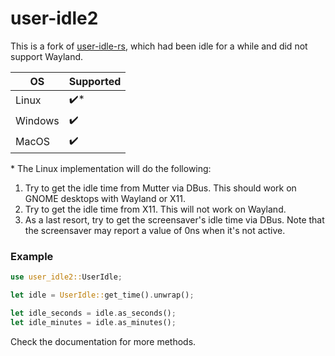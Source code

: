 # user-idle2

This is a fork of [user-idle-rs](https://github.com/olback/user-idle-rs), which had been idle for a while and did not support Wayland.

| OS              | Supported |
| --------------- | --------- |
| Linux           | ✔️*       |
| Windows         | ✔️        |
| MacOS           | ✔️        |

\* The Linux implementation will do the following:
1. Try to get the idle time from Mutter via DBus. This should work on GNOME desktops with Wayland or X11.
2. Try to get the idle time from X11. This will not work on Wayland.
3. As a last resort, try to get the screensaver's idle time via DBus. Note that the screensaver may report a value of 0ns when it's not active.

### Example

```rust
use user_idle2::UserIdle;

let idle = UserIdle::get_time().unwrap();

let idle_seconds = idle.as_seconds();
let idle_minutes = idle.as_minutes();
```

Check the documentation for more methods.
